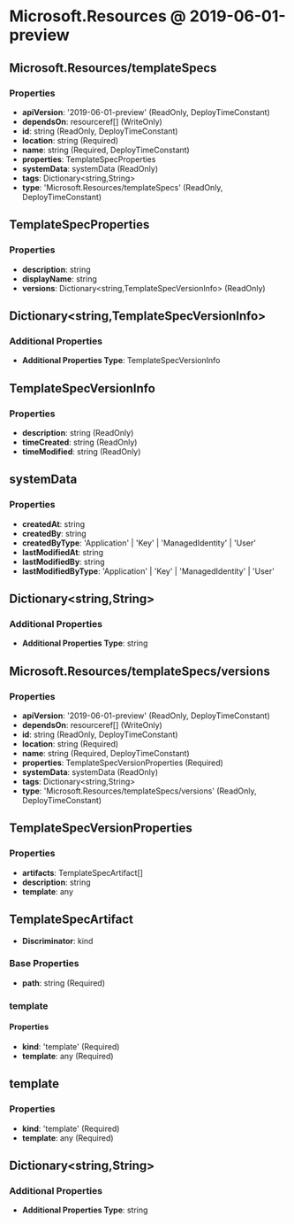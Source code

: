 # Microsoft.Resources @ 2019-06-01-preview

## Microsoft.Resources/templateSpecs
### Properties
* **apiVersion**: '2019-06-01-preview' (ReadOnly, DeployTimeConstant)
* **dependsOn**: resourceref[] (WriteOnly)
* **id**: string (ReadOnly, DeployTimeConstant)
* **location**: string (Required)
* **name**: string (Required, DeployTimeConstant)
* **properties**: TemplateSpecProperties
* **systemData**: systemData (ReadOnly)
* **tags**: Dictionary<string,String>
* **type**: 'Microsoft.Resources/templateSpecs' (ReadOnly, DeployTimeConstant)

## TemplateSpecProperties
### Properties
* **description**: string
* **displayName**: string
* **versions**: Dictionary<string,TemplateSpecVersionInfo> (ReadOnly)

## Dictionary<string,TemplateSpecVersionInfo>
### Additional Properties
* **Additional Properties Type**: TemplateSpecVersionInfo

## TemplateSpecVersionInfo
### Properties
* **description**: string (ReadOnly)
* **timeCreated**: string (ReadOnly)
* **timeModified**: string (ReadOnly)

## systemData
### Properties
* **createdAt**: string
* **createdBy**: string
* **createdByType**: 'Application' | 'Key' | 'ManagedIdentity' | 'User'
* **lastModifiedAt**: string
* **lastModifiedBy**: string
* **lastModifiedByType**: 'Application' | 'Key' | 'ManagedIdentity' | 'User'

## Dictionary<string,String>
### Additional Properties
* **Additional Properties Type**: string

## Microsoft.Resources/templateSpecs/versions
### Properties
* **apiVersion**: '2019-06-01-preview' (ReadOnly, DeployTimeConstant)
* **dependsOn**: resourceref[] (WriteOnly)
* **id**: string (ReadOnly, DeployTimeConstant)
* **location**: string (Required)
* **name**: string (Required, DeployTimeConstant)
* **properties**: TemplateSpecVersionProperties (Required)
* **systemData**: systemData (ReadOnly)
* **tags**: Dictionary<string,String>
* **type**: 'Microsoft.Resources/templateSpecs/versions' (ReadOnly, DeployTimeConstant)

## TemplateSpecVersionProperties
### Properties
* **artifacts**: TemplateSpecArtifact[]
* **description**: string
* **template**: any

## TemplateSpecArtifact
* **Discriminator**: kind
### Base Properties
* **path**: string (Required)
### template
#### Properties
* **kind**: 'template' (Required)
* **template**: any (Required)


## template
### Properties
* **kind**: 'template' (Required)
* **template**: any (Required)

## Dictionary<string,String>
### Additional Properties
* **Additional Properties Type**: string

